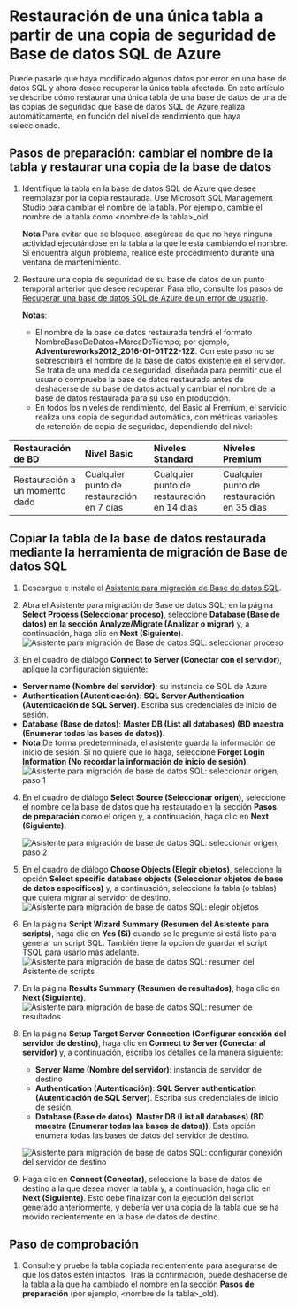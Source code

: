 <properties
	pageTitle="Restaurar una única tabla de la copia de seguridad de Base de datos SQL de Azure | Microsoft Azure"
	description="Obtenga información sobre cómo restaurar una única tabla de la copia de seguridad de Base de datos SQL de Azure."
	services="sql-database"
	documentationCenter=""
	authors="dalechen"
	manager="felixwu"
	editor=""/>

<tags
	ms.service="sql-database"
	ms.workload="data-management"
	ms.tgt_pltfrm="na"
	ms.devlang="na"
	ms.topic="article"
	ms.date="03/11/2016"
	ms.author="daleche"/>


# Restauración de una única tabla a partir de una copia de seguridad de Base de datos SQL de Azure

Puede pasarle que haya modificado algunos datos por error en una base de datos SQL y ahora desee recuperar la única tabla afectada. En este artículo se describe cómo restaurar una única tabla de una base de datos de una de las copias de seguridad que Base de datos SQL de Azure realiza automáticamente, en función del nivel de rendimiento que haya seleccionado.

## Pasos de preparación: cambiar el nombre de la tabla y restaurar una copia de la base de datos
1. Identifique la tabla en la base de datos SQL de Azure que desee reemplazar por la copia restaurada. Use Microsoft SQL Management Studio para cambiar el nombre de la tabla. Por ejemplo, cambie el nombre de la tabla como &lt;nombre de la tabla&gt;\_old.

	**Nota** Para evitar que se bloquee, asegúrese de que no haya ninguna actividad ejecutándose en la tabla a la que le está cambiando el nombre. Si encuentra algún problema, realice este procedimiento durante una ventana de mantenimiento.

2. Restaure una copia de seguridad de su base de datos de un punto temporal anterior que desee recuperar. Para ello, consulte los pasos de [Recuperar una base de datos SQL de Azure de un error de usuario](../sql-database/sql-database-user-error-recovery.md).

	**Notas**:
	- El nombre de la base de datos restaurada tendrá el formato NombreBaseDeDatos+MarcaDeTiempo; por ejemplo, **Adventureworks2012\_2016-01-01T22-12Z**. Con este paso no se sobrescribirá el nombre de la base de datos existente en el servidor. Se trata de una medida de seguridad, diseñada para permitir que el usuario compruebe la base de datos restaurada antes de deshacerse de su base de datos actual y cambiar el nombre de la base de datos restaurada para su uso en producción.
	- En todos los niveles de rendimiento, del Basic al Premium, el servicio realiza una copia de seguridad automática, con métricas variables de retención de copia de seguridad, dependiendo del nivel:

| Restauración de BD | Nivel Basic | Niveles Standard | Niveles Premium |
| :-- | :-- | :-- | :-- |
| Restauración a un momento dado | Cualquier punto de restauración en 7 días|Cualquier punto de restauración en 14 días| Cualquier punto de restauración en 35 días|

## Copiar la tabla de la base de datos restaurada mediante la herramienta de migración de Base de datos SQL
1. Descargue e instale el [Asistente para migración de Base de datos SQL](https://sqlazuremw.codeplex.com).

2. Abra el Asistente para migración de Base de datos SQL; en la página **Select Process (Seleccionar proceso)**, seleccione **Database (Base de datos) en la sección Analyze/Migrate (Analizar o migrar)** y, a continuación, haga clic en **Next (Siguiente)**. ![Asistente para migración de Base de datos SQL: seleccionar proceso](./media/sql-database-cloud-migrate-restore-single-table-azure-backup/1.png)
3. En el cuadro de diálogo **Connect to Server (Conectar con el servidor)**, aplique la configuración siguiente:
 - **Server name (Nombre del servidor)**: su instancia de SQL de Azure
 - **Authentication (Autenticación)**: **SQL Server Authentication (Autenticación de SQL Server)**. Escriba sus credenciales de inicio de sesión.
 - **Database (Base de datos)**: **Master DB (List all databases) (BD maestra (Enumerar todas las bases de datos))**.
 - **Nota** De forma predeterminada, el asistente guarda la información de inicio de sesión. Si no quiere que lo haga, seleccione **Forget Login Information (No recordar la información de inicio de sesión)**. ![Asistente para migración de base de datos SQL: seleccionar origen, paso 1](./media/sql-database-cloud-migrate-restore-single-table-azure-backup/2.png)
4. En el cuadro de diálogo **Select Source (Seleccionar origen)**, seleccione el nombre de la base de datos que ha restaurado en la sección **Pasos de preparación** como el origen y, a continuación, haga clic en **Next (Siguiente)**.

	![Asistente para migración de base de datos SQL: seleccionar origen, paso 2](./media/sql-database-cloud-migrate-restore-single-table-azure-backup/3.png)

5. En el cuadro de diálogo **Choose Objects (Elegir objetos)**, seleccione la opción **Select specific database objects (Seleccionar objetos de base de datos específicos)** y, a continuación, seleccione la tabla (o tablas) que quiera migrar al servidor de destino. ![Asistente para migración de base de datos SQL: elegir objetos](./media/sql-database-cloud-migrate-restore-single-table-azure-backup/4.png)

6. En la página **Script Wizard Summary (Resumen del Asistente para scripts)**, haga clic en **Yes (Sí)** cuando se le pregunte si está listo para generar un script SQL. También tiene la opción de guardar el script TSQL para usarlo más adelante. ![Asistente para migración de base de datos SQL: resumen del Asistente de scripts](./media/sql-database-cloud-migrate-restore-single-table-azure-backup/5.png)

7. En la página **Results Summary (Resumen de resultados)**, haga clic en **Next (Siguiente)**. ![Asistente para migración de base de datos SQL: resumen de resultados](./media/sql-database-cloud-migrate-restore-single-table-azure-backup/6.png)

8. En la página **Setup Target Server Connection (Configurar conexión del servidor de destino)**, haga clic en **Connect to Server (Conectar al servidor)** y, a continuación, escriba los detalles de la manera siguiente:
	- **Server Name (Nombre del servidor)**: instancia de servidor de destino
	- **Authentication (Autenticación)**: **SQL Server authentication (Autenticación de SQL Server)**. Escriba sus credenciales de inicio de sesión.
	- **Database (Base de datos)**: **Master DB (List all databases) (BD maestra (Enumerar todas las bases de datos))**. Esta opción enumera todas las bases de datos del servidor de destino.

	![Asistente para migración de base de datos SQL: configurar conexión del servidor de destino](./media/sql-database-cloud-migrate-restore-single-table-azure-backup/7.png)

9. Haga clic en **Connect (Conectar)**, seleccione la base de datos de destino a la que desea mover la tabla y, a continuación, haga clic en **Next (Siguiente)**. Esto debe finalizar con la ejecución del script generado anteriormente, y debería ver una copia de la tabla que se ha movido recientemente en la base de datos de destino.

## Paso de comprobación
1. Consulte y pruebe la tabla copiada recientemente para asegurarse de que los datos estén intactos. Tras la confirmación, puede deshacerse de la tabla a la que ha cambiado el nombre en la sección **Pasos de preparación** (por ejemplo, &lt;nombre de la tabla&gt;\_old).

<!---HONumber=AcomDC_0316_2016-->